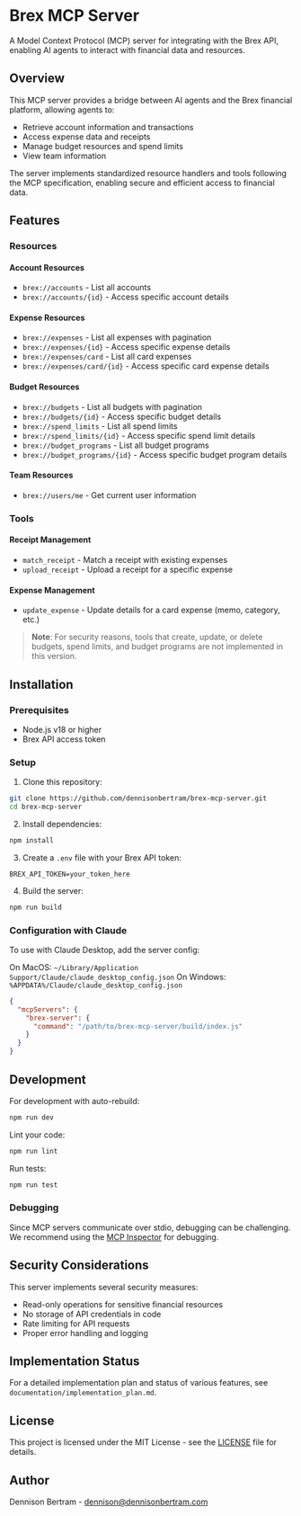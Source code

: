 # Brex MCP Server

A Model Context Protocol (MCP) server for integrating with the Brex API, enabling AI agents to interact with financial data and resources.

## Overview

This MCP server provides a bridge between AI agents and the Brex financial platform, allowing agents to:

- Retrieve account information and transactions
- Access expense data and receipts
- Manage budget resources and spend limits
- View team information

The server implements standardized resource handlers and tools following the MCP specification, enabling secure and efficient access to financial data.

## Features

### Resources

#### Account Resources
- `brex://accounts` - List all accounts
- `brex://accounts/{id}` - Access specific account details

#### Expense Resources
- `brex://expenses` - List all expenses with pagination
- `brex://expenses/{id}` - Access specific expense details
- `brex://expenses/card` - List all card expenses
- `brex://expenses/card/{id}` - Access specific card expense details

#### Budget Resources
- `brex://budgets` - List all budgets with pagination
- `brex://budgets/{id}` - Access specific budget details
- `brex://spend_limits` - List all spend limits
- `brex://spend_limits/{id}` - Access specific spend limit details
- `brex://budget_programs` - List all budget programs
- `brex://budget_programs/{id}` - Access specific budget program details

#### Team Resources
- `brex://users/me` - Get current user information

### Tools

#### Receipt Management
- `match_receipt` - Match a receipt with existing expenses
- `upload_receipt` - Upload a receipt for a specific expense

#### Expense Management
- `update_expense` - Update details for a card expense (memo, category, etc.)

> **Note**: For security reasons, tools that create, update, or delete budgets, spend limits, and budget programs are not implemented in this version.

## Installation

### Prerequisites
- Node.js v18 or higher
- Brex API access token

### Setup

1. Clone this repository:
```bash
git clone https://github.com/dennisonbertram/brex-mcp-server.git
cd brex-mcp-server
```

2. Install dependencies:
```bash
npm install
```

3. Create a `.env` file with your Brex API token:
```
BREX_API_TOKEN=your_token_here
```

4. Build the server:
```bash
npm run build
```

### Configuration with Claude

To use with Claude Desktop, add the server config:

On MacOS: `~/Library/Application Support/Claude/claude_desktop_config.json`
On Windows: `%APPDATA%/Claude/claude_desktop_config.json`

```json
{
  "mcpServers": {
    "brex-server": {
      "command": "/path/to/brex-mcp-server/build/index.js"
    }
  }
}
```

## Development

For development with auto-rebuild:
```bash
npm run dev
```

Lint your code:
```bash
npm run lint
```

Run tests:
```bash
npm run test
```

### Debugging

Since MCP servers communicate over stdio, debugging can be challenging. We recommend using the [MCP Inspector](https://github.com/modelcontextprotocol/inspector) for debugging.

## Security Considerations

This server implements several security measures:
- Read-only operations for sensitive financial resources
- No storage of API credentials in code
- Rate limiting for API requests
- Proper error handling and logging

## Implementation Status

For a detailed implementation plan and status of various features, see `documentation/implementation_plan.md`.

## License

This project is licensed under the MIT License - see the [LICENSE](./LICENSE) file for details.

## Author

Dennison Bertram - [dennison@dennisonbertram.com](mailto:dennison@dennisonbertram.com)

